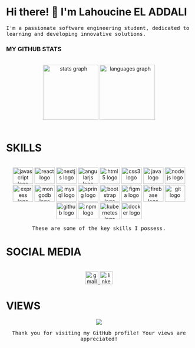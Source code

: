 <h1 align="left">Hi there! 👋 I'm Lahoucine EL ADDALI</h1>

<p align="left"><samp>I'm a passionate software engineering student, dedicated to learning and developing innovative solutions.</samp></p>

<h3 align="left">MY GITHUB STATS</h3>

<br clear="both">

<div align="center">
  <img src="https://github-readme-stats.vercel.app/api?hide_title=false&hide_rank=false&show_icons=true&include_all_commits=true&count_private=true&disable_animations=false&theme=radical&locale=en&hide_border=false&username=houcine7" height="150" alt="stats graph"  />
  <img src="https://github-readme-stats.vercel.app/api/top-langs?locale=en&hide_title=false&layout=compact&card_width=320&langs_count=10&theme=radical&hide_border=false&username=houcine7" height="150" alt="languages graph"  />
</div>

<br clear="both">

<h1 align="left">SKILLS</h1>

<br clear="both">

<div align="center">
  <img src="https://cdn.jsdelivr.net/gh/devicons/devicon/icons/javascript/javascript-plain.svg" height="45" width="55" alt="javascript logo"  />
  <img src="https://cdn.jsdelivr.net/gh/devicons/devicon/icons/react/react-original.svg" height="45" width="55" alt="react logo"  />
   <img src="https://cdn.jsdelivr.net/gh/devicons/devicon/icons/nextjs/nextjs-original.svg" height="45" width="55" alt="nextjs logo"  />
   <img src="https://cdn.jsdelivr.net/gh/devicons/devicon/icons/angularjs/angularjs-original.svg" height="45" width="55" alt="angularjs logo"  />
  <img src="https://cdn.jsdelivr.net/gh/devicons/devicon/icons/html5/html5-original.svg" height="45" width="55" alt="html5 logo"  />
  <img src="https://cdn.jsdelivr.net/gh/devicons/devicon/icons/css3/css3-original.svg" height="45" width="55" alt="css3 logo"  />
  <img src="https://cdn.jsdelivr.net/gh/devicons/devicon/icons/java/java-original.svg" height="45" width="55" alt="java logo"  />
  <img src="https://cdn.jsdelivr.net/gh/devicons/devicon/icons/nodejs/nodejs-original.svg" height="45" width="55" alt="nodejs logo"  />
  <img src="https://cdn.jsdelivr.net/gh/devicons/devicon/icons/express/express-original.svg" height="45" width="55" alt="express logo"  />
  <img src="https://cdn.jsdelivr.net/gh/devicons/devicon/icons/mongodb/mongodb-original.svg" height="45" width="55" alt="mongodb logo"  />
  <img src="https://cdn.jsdelivr.net/gh/devicons/devicon/icons/mysql/mysql-original.svg" height="45" width="55" alt="mysql logo"  />
  <img src="https://cdn.jsdelivr.net/gh/devicons/devicon/icons/spring/spring-original.svg" height="45" width="55" alt="spring logo"  />
  <img src="https://cdn.jsdelivr.net/gh/devicons/devicon/icons/bootstrap/bootstrap-original.svg" height="45" width="55" alt="bootstrap logo"  />
  <img src="https://cdn.jsdelivr.net/gh/devicons/devicon/icons/figma/figma-original.svg" height="45" width="55" alt="figma logo"  />
  <img src="https://cdn.jsdelivr.net/gh/devicons/devicon/icons/firebase/firebase-plain.svg" height="45" width="55" alt="firebase logo"  />
  <img src="https://cdn.jsdelivr.net/gh/devicons/devicon/icons/git/git-original.svg" height="45" width="55" alt="git logo"  />
  <img src="https://cdn.jsdelivr.net/gh/devicons/devicon/icons/github/github-original.svg" height="45" width="55" alt="github logo"  />
  <img src="https://cdn.jsdelivr.net/gh/devicons/devicon/icons/npm/npm-original-wordmark.svg" height="45" width="55" alt="npm logo"  />
   <img src="https://cdn.jsdelivr.net/gh/devicons/devicon/icons/kubernetes/kubernetes-plain-wordmark.svg" height="45" width="55" alt="kubernetes logo"  />
  <img src="https://cdn.jsdelivr.net/gh/devicons/devicon/icons/docker/docker-original.svg" height="45" width="55" alt="docker logo"  />
</div>

<p align="center"><samp>These are some of the key skills I possess.</samp></p>

<h1 align="left">SOCIAL MEDIA</h1>

<br clear="both">

<div align="center">
  <a href="mailto:lahoucineeladdali@gmail.com" target="_blank">
    <img src="https://img.shields.io/static/v1?message=Gmail&logo=gmail&label=&color=D14836&logoColor=white&labelColor=&style=for-the-badge" height="35" alt="gmail logo"  />
  </a>
  <a href="https://www.linkedin.com/in/lahoucine-el-addali-780893219/" target="_blank">
    <img src="https://img.shields.io/static/v1?message=LinkedIn&logo=linkedin&label=&color=0077B5&logoColor=white&labelColor=&style=for-the-badge" height="35" alt="linkedin logo"  />
  </a>
</div>

<h1 align="left">VIEWS</h1>

<div align="center">
  <img src="https://profile-counter.glitch.me/houcine7/count.svg?"  />
</div>

<p align="center"><samp>Thank you for visiting my GitHub profile! Your views are appreciated!</samp></p>
